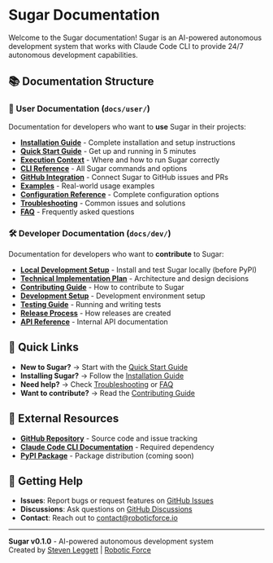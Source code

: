 # Sugar Documentation

Welcome to the Sugar documentation! Sugar is an AI-powered autonomous development system that works with Claude Code CLI to provide 24/7 autonomous development capabilities.

## 📚 Documentation Structure

### 👥 User Documentation (`docs/user/`)
Documentation for developers who want to **use** Sugar in their projects:

- **[Installation Guide](user/installation-guide.md)** - Complete installation and setup instructions
- **[Quick Start Guide](user/quick-start.md)** - Get up and running in 5 minutes
- **[Execution Context](user/execution-context.md)** - Where and how to run Sugar correctly
- **[CLI Reference](user/cli-reference.md)** - All Sugar commands and options
- **[GitHub Integration](user/github-integration.md)** - Connect Sugar to GitHub issues and PRs
- **[Examples](user/examples.md)** - Real-world usage examples
- **[Configuration Reference](user/configuration.md)** - Complete configuration options
- **[Troubleshooting](user/troubleshooting.md)** - Common issues and solutions
- **[FAQ](user/faq.md)** - Frequently asked questions

### 🛠️ Developer Documentation (`docs/dev/`)
Documentation for developers who want to **contribute** to Sugar:

- **[Local Development Setup](dev/local-development.md)** - Install and test Sugar locally (before PyPI)
- **[Technical Implementation Plan](dev/technical-implementation-plan.md)** - Architecture and design decisions
- **[Contributing Guide](dev/contributing.md)** - How to contribute to Sugar
- **[Development Setup](dev/development-setup.md)** - Development environment setup
- **[Testing Guide](dev/testing.md)** - Running and writing tests
- **[Release Process](dev/release-process.md)** - How releases are created
- **[API Reference](dev/api-reference.md)** - Internal API documentation

## 🚀 Quick Links

- **New to Sugar?** → Start with the [Quick Start Guide](user/quick-start.md)
- **Installing Sugar?** → Follow the [Installation Guide](user/installation-guide.md)  
- **Need help?** → Check [Troubleshooting](user/troubleshooting.md) or [FAQ](user/faq.md)
- **Want to contribute?** → Read the [Contributing Guide](dev/contributing.md)

## 📖 External Resources

- **[GitHub Repository](https://github.com/cdnsteve/sugar)** - Source code and issue tracking
- **[Claude Code CLI Documentation](https://docs.anthropic.com/claude-code)** - Required dependency
- **[PyPI Package](https://pypi.org/project/sugar/)** - Package distribution (coming soon)

## 💬 Getting Help

- **Issues**: Report bugs or request features on [GitHub Issues](https://github.com/cdnsteve/sugar/issues)
- **Discussions**: Ask questions on [GitHub Discussions](https://github.com/cdnsteve/sugar/discussions)
- **Contact**: Reach out to [contact@roboticforce.io](mailto:contact@roboticforce.io)

---

**Sugar v0.1.0** - AI-powered autonomous development system  
Created by [Steven Leggett](https://github.com/cdnsteve) | [Robotic Force](https://roboticforce.io)